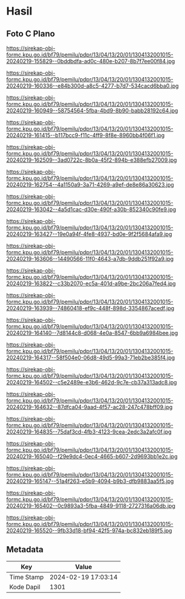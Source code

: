 # Hasil

## Foto C Plano

https://sirekap-obj-formc.kpu.go.id/bf79/pemilu/pdpr/13/04/13/20/01/1304132001015-20240219-155829--0bddbdfa-ad0c-480e-b207-8b7f7ee00f84.jpg

https://sirekap-obj-formc.kpu.go.id/bf79/pemilu/pdpr/13/04/13/20/01/1304132001015-20240219-160336--e84b300d-a8c5-4277-b7d7-534cacd6bba0.jpg

https://sirekap-obj-formc.kpu.go.id/bf79/pemilu/pdpr/13/04/13/20/01/1304132001015-20240219-160949--58754564-5fba-4bd9-8b90-babb28192c64.jpg

https://sirekap-obj-formc.kpu.go.id/bf79/pemilu/pdpr/13/04/13/20/01/1304132001015-20240219-161415--b117bcc9-f11c-4ff9-8f8e-8960bb4f06f1.jpg

https://sirekap-obj-formc.kpu.go.id/bf79/pemilu/pdpr/13/04/13/20/01/1304132001015-20240219-162509--3ad0722c-8b0a-45f2-894b-e388efb27009.jpg

https://sirekap-obj-formc.kpu.go.id/bf79/pemilu/pdpr/13/04/13/20/01/1304132001015-20240219-162754--4a1150a9-3a71-4269-a9ef-de8e86a30623.jpg

https://sirekap-obj-formc.kpu.go.id/bf79/pemilu/pdpr/13/04/13/20/01/1304132001015-20240219-163042--4a5d1cac-d30e-490f-a30b-852340c90fe9.jpg

https://sirekap-obj-formc.kpu.go.id/bf79/pemilu/pdpr/13/04/13/20/01/1304132001015-20240219-163427--19e0a94f-4fe8-4937-bd0e-9f2f5684afa9.jpg

https://sirekap-obj-formc.kpu.go.id/bf79/pemilu/pdpr/13/04/13/20/01/1304132001015-20240219-163606--14490566-11f0-4643-a7db-9ddb251f92a9.jpg

https://sirekap-obj-formc.kpu.go.id/bf79/pemilu/pdpr/13/04/13/20/01/1304132001015-20240219-163822--c33b2070-ec5a-401d-a9be-2bc206a7fed4.jpg

https://sirekap-obj-formc.kpu.go.id/bf79/pemilu/pdpr/13/04/13/20/01/1304132001015-20240219-163939--74860418-ef9c-448f-898d-3354867acedf.jpg

https://sirekap-obj-formc.kpu.go.id/bf79/pemilu/pdpr/13/04/13/20/01/1304132001015-20240219-164140--7d8144c8-d068-4e0a-8547-6bb9a6984bee.jpg

https://sirekap-obj-formc.kpu.go.id/bf79/pemilu/pdpr/13/04/13/20/01/1304132001015-20240219-164317--58f504e0-06d8-49d5-99a3-71eb2be385f4.jpg

https://sirekap-obj-formc.kpu.go.id/bf79/pemilu/pdpr/13/04/13/20/01/1304132001015-20240219-164502--c5e2489e-e3b6-462d-9c7e-cb37a313adc8.jpg

https://sirekap-obj-formc.kpu.go.id/bf79/pemilu/pdpr/13/04/13/20/01/1304132001015-20240219-164632--87dfca04-9aad-4f57-ac28-247c478bff09.jpg

https://sirekap-obj-formc.kpu.go.id/bf79/pemilu/pdpr/13/04/13/20/01/1304132001015-20240219-164835--75daf3cd-4fb3-4123-9cea-2edc3a2afc0f.jpg

https://sirekap-obj-formc.kpu.go.id/bf79/pemilu/pdpr/13/04/13/20/01/1304132001015-20240219-165040--f29e9dc4-0ec4-4665-b607-2d9693bb1e2c.jpg

https://sirekap-obj-formc.kpu.go.id/bf79/pemilu/pdpr/13/04/13/20/01/1304132001015-20240219-165147--51a4f263-e5b9-4094-b9b3-dfb9883aa5f5.jpg

https://sirekap-obj-formc.kpu.go.id/bf79/pemilu/pdpr/13/04/13/20/01/1304132001015-20240219-165402--0c9893a3-5fba-4849-9118-2727316a06db.jpg

https://sirekap-obj-formc.kpu.go.id/bf79/pemilu/pdpr/13/04/13/20/01/1304132001015-20240219-165520--9fb33d18-bf94-42f5-974a-bc832eb189f5.jpg


## Metadata

| Key        | Value               |
| ---------- | ------------------- |
| Time Stamp | 2024-02-19 17:03:14 |
| Kode Dapil | 1301                |



